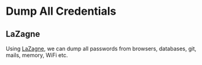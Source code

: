 # Dump All Credentials

## LaZagne

Using [LaZagne](https://github.com/AlessandroZ/LaZagne), we can dump all passwords from browsers, databases, git, mails, memory, WiFi etc.